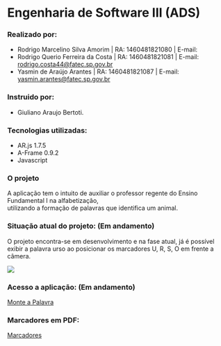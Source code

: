 # Engenharia de Software III (ADS)

### Realizado por:
- Rodrigo Marcelino Silva Amorim | RA: 1460481821080 | E-mail:
- Rodrigo Querio Ferreira da Costa | RA: 1460481821081 | E-mail: rodrigo.costa44@fatec.sp.gov.br
- Yasmin de Araújo Arantes | RA: 1460481821087 | E-mail: yasmin.arantes@fatec.sp.gov.br
    
### Instruido por:
- Giuliano Araujo Bertoti.
 
### Tecnologias utilizadas: 
- AR.js 1.7.5  
- A-Frame 0.9.2  
- Javascript  

### O projeto 
  A aplicação tem o intuito de auxiliar o professor regente do Ensino Fundamental I na alfabetização,  
utilizando a formação de palavras que identifica um animal.

### Situação atual do projeto: (Em andamento)
  O projeto encontra-se em desenvolvimento e na fase atual, já é possível exibir a palavra urso ao posicionar os marcadores U, R, S, O em frente a câmera.
  
 [![](http://img.youtube.com/vi/ggkmv5EE6iE/0.jpg)](http://www.youtube.com/watch?v=ggkmv5EE6iE "Monte a Palavra(Situação atual)")

### Acesso a aplicação: (Em andamento)
[Monte a Palavra](https://yasminaraujoarantes.github.io/EngenhariaSoftwareIII//Pages/index.html)

### Marcadores em PDF:
[Marcadores](https://github.com/yasminaraujoarantes/EngenhariaSoftwareIII/raw/master/Markers/Markers.pdf)

